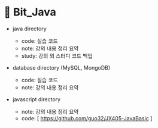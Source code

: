 # 👾 Bit_Java
* java directory
  - code: 실습 코드
  - note: 강의 내용 정리 요약
  - study: 강의 외 스터디 코드 백업

* database directory (MySQL, MongoDB)
  - code: 실습 코드
  - note: 강의 내용 정리 요약

* javascript directory
  - note: 강의 내용 정리 요약
  - code: [ https://github.com/guo32/JX405-JavaBasic ]

